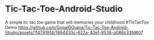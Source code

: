 # Tic-Tac-Toe-Android-Studio
A simple tic tac toe game that will memories your childhood
#TicTacToe Demo
https://github.com/Gopal0Gupta/Tic-Tac-Toe-Android-Studio/assets/114791914/1894433c-622a-40ef-9538-a086c33fd607

